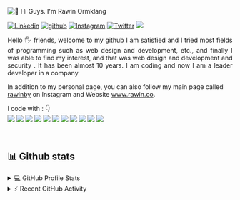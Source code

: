 <img src="https://i.imgur.com/q32kQKM.png" alt="👋 Hi Guys. I'm Rawin Ormklang" title="👋 Hi Guys. I'm Rawin Ormklang"/>

<div align="left">

[![Linkedin](https://img.shields.io/badge/rawinby-%231DA1F2.svg?style=for-the-badge&logo=Linkedin&logoColor=white&color=1A7AB5)](https://www.linkedin.com/in/rawinby/)
[![github](https://img.shields.io/badge/rawinby-12100E.svg?style=for-the-badge&logo=github&logoColor=white)](https://github.com/rawinby/)
[![Instagram](https://img.shields.io/badge/rawinby-%23E4405F.svg?style=for-the-badge&logo=Instagram&logoColor=white&color=D12B7A)](https://www.instagram.com/rawinby/)
[![Twitter](https://img.shields.io/badge/rawinby-%231DA1F2.svg?style=for-the-badge&logo=Twitter&logoColor=white&color=2296E9)](https://www.twitter.com/rawinby/)
![](https://komarev.com/ghpvc/?username=rawinby&label=PROFILE+VIEWS&style=for-the-badge&color=brightgreen)

 
</div>  
<p align="justify"> 
Hello 🖐️ friends, welcome to my github
I am satisfied and I tried most fields of programming such as web design and development, etc., and finally I was able to find my interest, and that was web design and development and security . It has been almost 10 years. I am coding and now I am a leader developer in a company
&nbsp;

In addition to my personal page, you can also follow my main page called <a href="https://www.instagram.com/rawinby/">rawinby</a> on Instagram and Website <a href="https://www.rawin.co">www.rawin.co</a>.
</p>


<p align="left">
I code with :  👇
<br/>
<img src="https://img.shields.io/badge/HTML-239120?style=for-the-badge&logo=html5&logoColor=white&color=DA4D25"/>  
<img src="https://img.shields.io/badge/CSS-239120?&style=for-the-badge&logo=css3&logoColor=white&color=166DAF"/>
<img src="https://img.shields.io/badge/JavaScript-F7DF1E?style=for-the-badge&logo=javascript&logoColor=white&color=E6B523"/> 
<img src="https://img.shields.io/badge/SCSS-F7DF1E?style=for-the-badge&logo=sass&logoColor=white&color=C76494"/> 
<img src="https://img.shields.io/badge/less-F7DF1E?style=for-the-badge&logo=less&logoColor=white&color=2A4C82"/> 
<img src="https://img.shields.io/badge/TypeScript-F7DF1E?style=for-the-badge&logo=typescript&logoColor=white&color=1874C2"/> 
<img src="https://img.shields.io/badge/PHP-F7DF1E?style=for-the-badge&logo=php&logoColor=white&color=7377AD"/> 
<img src="https://img.shields.io/badge/Bootstrap-3776AB?style=for-the-badge&logo=bootstrap&logoColor=white&color=701BEF"/> 
<img src="https://img.shields.io/badge/React-3776AB?style=for-the-badge&logo=react&logoColor=white&color=30C6F7"/> 
<img src="https://img.shields.io/badge/Angular-3776AB?style=for-the-badge&logo=Angular&logoColor=white&color=D20030"/> 
<img src="https://img.shields.io/badge/Vue.js-3776AB?style=for-the-badge&logo=Vue.js&logoColor=white&color=3FB27F"/> 

</p>

&nbsp;
&nbsp;
## 📊 Github stats


<details> 
  <summary>💻 GitHub Profile Stats</summary>
  <br/>
    <a href="https://github.com/anuraghazra/github-readme-stats"><img alt="rawinby's Github Stats" src="https://github-readme-stats.vercel.app/api/?username=rawinby&show_icons=true&count_private=true&theme=default&hide_border=true&bg_color=fff&title_color=00E676&icon_color=00E676" height="192px"/></a>
  <a href="https://github.com/anuraghazra/github-readme-stats"><img alt="rawinby's Top Languages" src="https://github-readme-stats.vercel.app/api/top-langs/?username=rawinby&langs_count=8&layout=compact&theme=default&hide_border=true&bg_color=fff&title_color=000&icon_color=000&hide=Jupyter%20Notebook" height="192px"/></a>
  <br/>
</details>

<details>
  <summary>⚡ Recent GitHub Activity</summary>
  <br/>
<a href="https://github.com/ashutosh00710/github-readme-activity-graph"><img alt="rzashakeri's Activity Graph" src="https://activity-graph.herokuapp.com/graph/?username=rawinby&bg_color=fff&color=000&line=00E676&point=000&hide_border=true" /></a>
</details>

